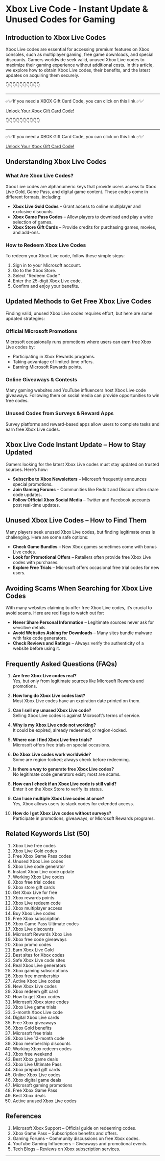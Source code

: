 # Xbox Live Code - Instant Update & Unused Codes for Gaming

## Introduction to Xbox Live Codes

Xbox Live codes are essential for accessing premium features on Xbox consoles, such as multiplayer gaming, free game downloads, and special discounts. Gamers worldwide seek valid, unused Xbox Live codes to maximize their gaming experience without additional costs. In this article, we explore how to obtain Xbox Live codes, their benefits, and the latest updates on acquiring them securely.

👇👇👇👇👇👇👇👇👇👇

---

✅✅If you need a  XBOX Gift Card Code, you can click on this link.✅✅

[Unlock Your Xbox Gift Card Code!](https://therewardgate.com/free-xbox/)

👇👇👇👇👇👇👇👇👇👇

---

✅✅If you need a  XBOX Gift Card Code, you can click on this link.✅✅

[Unlock Your Xbox Gift Card Code!](https://therewardgate.com/free-xbox/)

## Understanding Xbox Live Codes

### What Are Xbox Live Codes?

Xbox Live codes are alphanumeric keys that provide users access to Xbox Live Gold, Game Pass, and digital game content. These codes come in different formats, including:

- **Xbox Live Gold Codes** – Grant access to online multiplayer and exclusive discounts.
- **Xbox Game Pass Codes** – Allow players to download and play a wide selection of games.
- **Xbox Store Gift Cards** – Provide credits for purchasing games, movies, and add-ons.

### How to Redeem Xbox Live Codes

To redeem your Xbox Live code, follow these simple steps:

1. Sign in to your Microsoft account.
2. Go to the Xbox Store.
3. Select "Redeem Code."
4. Enter the 25-digit Xbox Live code.
5. Confirm and enjoy your benefits.

## Updated Methods to Get Free Xbox Live Codes

Finding valid, unused Xbox Live codes requires effort, but here are some updated strategies:

### Official Microsoft Promotions

Microsoft occasionally runs promotions where users can earn free Xbox Live codes by:
- Participating in Xbox Rewards programs.
- Taking advantage of limited-time offers.
- Earning Microsoft Rewards points.

### Online Giveaways & Contests

Many gaming websites and YouTube influencers host Xbox Live code giveaways. Following them on social media can provide opportunities to win free codes.

### Unused Codes from Surveys & Reward Apps

Survey platforms and reward-based apps allow users to complete tasks and earn free Xbox Live codes.

## Xbox Live Code Instant Update – How to Stay Updated

Gamers looking for the latest Xbox Live codes must stay updated on trusted sources. Here’s how:

- **Subscribe to Xbox Newsletters** – Microsoft frequently announces special promotions.
- **Join Gaming Forums** – Communities like Reddit and Discord often share code updates.
- **Follow Official Xbox Social Media** – Twitter and Facebook accounts post real-time updates.

## Unused Xbox Live Codes – How to Find Them

Many players seek unused Xbox Live codes, but finding legitimate ones is challenging. Here are some safe options:

- **Check Game Bundles** – New Xbox games sometimes come with bonus Live codes.
- **Look for Promotional Offers** – Retailers often provide free Xbox Live codes with purchases.
- **Explore Free Trials** – Microsoft offers occasional free trial codes for new users.

## Avoiding Scams When Searching for Xbox Live Codes

With many websites claiming to offer free Xbox Live codes, it’s crucial to avoid scams. Here are red flags to watch out for:

- **Never Share Personal Information** – Legitimate sources never ask for sensitive details.
- **Avoid Websites Asking for Downloads** – Many sites bundle malware with fake code generators.
- **Check Reviews and Ratings** – Always verify the authenticity of a website before using it.

## Frequently Asked Questions (FAQs)

1. **Are free Xbox Live codes real?**  
   Yes, but only from legitimate sources like Microsoft Rewards and promotions.

2. **How long do Xbox Live codes last?**  
   Most Xbox Live codes have an expiration date printed on them.

3. **Can I sell my unused Xbox Live code?**  
   Selling Xbox Live codes is against Microsoft’s terms of service.

4. **Why is my Xbox Live code not working?**  
   It could be expired, already redeemed, or region-locked.

5. **Where can I find Xbox Live free trials?**  
   Microsoft offers free trials on special occasions.

6. **Do Xbox Live codes work worldwide?**  
   Some are region-locked; always check before redeeming.

7. **Is there a way to generate free Xbox Live codes?**  
   No legitimate code generators exist; most are scams.

8. **How can I check if an Xbox Live code is still valid?**  
   Enter it on the Xbox Store to verify its status.

9. **Can I use multiple Xbox Live codes at once?**  
   Yes, Xbox allows users to stack codes for extended access.

10. **How do I get Xbox Live codes without surveys?**  
   Participate in promotions, giveaways, or Microsoft Rewards programs.

## Related Keywords List (50)

1. Xbox Live free codes  
2. Xbox Live Gold codes  
3. Free Xbox Game Pass codes  
4. Unused Xbox Live codes  
5. Xbox Live code generator  
6. Instant Xbox Live code update  
7. Working Xbox Live codes  
8. Xbox free trial codes  
9. Xbox store gift cards  
10. Get Xbox Live for free  
11. Xbox rewards points  
12. Xbox Live redeem code  
13. Xbox multiplayer access  
14. Buy Xbox Live codes  
15. Free Xbox subscription  
16. Xbox Game Pass Ultimate codes  
17. Xbox Live discounts  
18. Microsoft Rewards Xbox Live  
19. Xbox free code giveaways  
20. Xbox promo codes  
21. Earn Xbox Live Gold  
22. Best sites for Xbox codes  
23. Safe Xbox Live code sites  
24. Real Xbox Live generators  
25. Xbox gaming subscriptions  
26. Xbox free membership  
27. Active Xbox Live codes  
28. New Xbox Live codes  
29. Xbox redeem gift card  
30. How to get Xbox codes  
31. Microsoft Xbox store codes  
32. Xbox Live game trials  
33. 3-month Xbox Live code  
34. Digital Xbox Live cards  
35. Free Xbox giveaways  
36. Xbox Gold benefits  
37. Microsoft free trials  
38. Xbox Live 12-month code  
39. Xbox membership discounts  
40. Working Xbox redeem codes  
41. Xbox free weekend  
42. Best Xbox game deals  
43. Xbox Live Ultimate Pass  
44. Xbox prepaid gift cards  
45. Online Xbox Live codes  
46. Xbox digital game deals  
47. Microsoft gaming promotions  
48. Free Xbox Game Pass  
49. Best Xbox deals  
50. Active unused Xbox Live codes  

## References

1. Microsoft Xbox Support – Official guide on redeeming codes.  
2. Xbox Game Pass – Subscription benefits and offers.  
3. Gaming Forums – Community discussions on free Xbox codes.  
4. YouTube Gaming Influencers – Giveaways and promotional events.  
5. Tech Blogs – Reviews on Xbox subscription services.

---
